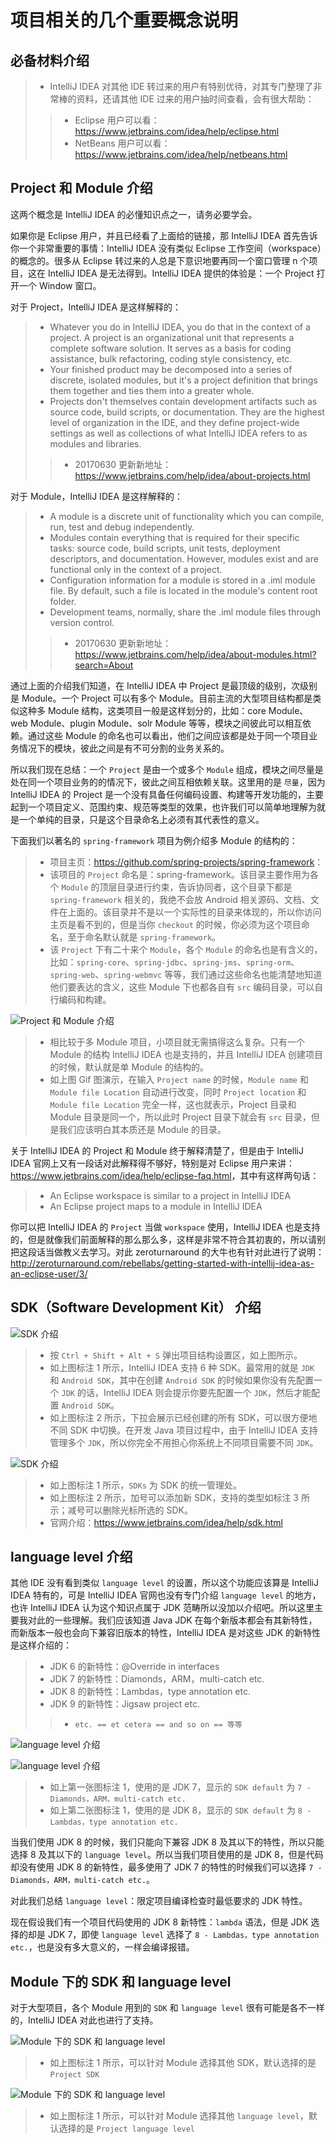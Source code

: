 # 项目相关的几个重要概念说明


## 必备材料介绍

> * IntelliJ IDEA 对其他 IDE 转过来的用户有特别优待，对其专门整理了非常棒的资料，还请其他 IDE 过来的用户抽时间查看，会有很大帮助：
>
>> * Eclipse 用户可以看：<https://www.jetbrains.com/idea/help/eclipse.html>
>> * NetBeans 用户可以看：<https://www.jetbrains.com/idea/help/netbeans.html>

## Project 和 Module 介绍

这两个概念是 IntelliJ IDEA 的必懂知识点之一，请务必要学会。

如果你是 Eclipse 用户，并且已经看了上面给的链接，那 IntelliJ IDEA 首先告诉你一个非常重要的事情：IntelliJ IDEA 没有类似 Eclipse 工作空间（workspace）的概念的。很多从 Eclipse 转过来的人总是下意识地要再同一个窗口管理 n 个项目，这在 IntelliJ IDEA 是无法得到。IntelliJ IDEA 提供的体验是：一个 Project 打开一个 Window 窗口。

对于 Project，IntelliJ IDEA 是这样解释的：

> * Whatever you do in IntelliJ IDEA, you do that in the context of a project. A project is an organizational unit that represents a complete software solution. It serves as a basis for coding assistance, bulk refactoring, coding style consistency, etc.
> * Your finished product may be decomposed into a series of discrete, isolated modules, but it's a project definition that brings them together and ties them into a greater whole.
> * Projects don't themselves contain development artifacts such as source code, build scripts, or documentation. They are the highest level of organization in the IDE, and they define project-wide settings as well as collections of what IntelliJ IDEA refers to as modules and libraries. 
>
>> * 20170630 更新新地址：<https://www.jetbrains.com/help/idea/about-projects.html>

对于 Module，IntelliJ IDEA 是这样解释的：

> * A module is a discrete unit of functionality which you can compile, run, test and debug independently.
> * Modules contain everything that is required for their specific tasks: source code, build scripts, unit tests, deployment descriptors, and documentation. However, modules exist and are functional only in the context of a project.
> * Configuration information for a module is stored in a .iml module file. By default, such a file is located in the module's content root folder.
> * Development teams, normally, share the .iml module files through version control.
>
>> * 20170630 更新新地址：<https://www.jetbrains.com/help/idea/about-modules.html?search=About>

通过上面的介绍我们知道，在 IntelliJ IDEA 中 Project 是最顶级的级别，次级别是 Module。一个 Project 可以有多个 Module。目前主流的大型项目结构都是类似这种多 Module 结构，这类项目一般是这样划分的，比如：core Module、web Module、plugin Module、solr Module 等等，模块之间彼此可以相互依赖。通过这些 Module 的命名也可以看出，他们之间应该都是处于同一个项目业务情况下的模块，彼此之间是有不可分割的业务关系的。

所以我们现在总结：一个 `Project` 是由一个或多个 `Module` 组成，模块之间尽量是处在同一个项目业务的的情况下，彼此之间互相依赖关联。这里用的是 `尽量`，因为 IntelliJ IDEA 的 Project 是一个没有具备任何编码设置、构建等开发功能的，主要起到一个项目定义、范围约束、规范等类型的效果，也许我们可以简单地理解为就是一个单纯的目录，只是这个目录命名上必须有其代表性的意义。

下面我们以著名的 `spring-framework` 项目为例介绍多 Module 的结构的：

> * 项目主页：<https://github.com/spring-projects/spring-framework>：
> * 该项目的 `Project` 命名是：spring-framework。该目录主要作用为各个 `Module` 的顶层目录进行约束，告诉协同者，这个目录下都是 `spring-framework` 相关的，我绝不会放 Android 相关源码、文档、文件在上面的。该目录并不是以一个实际性的目录来体现的，所以你访问主页是看不到的，但是当你 `checkout` 的时候，你必须为这个项目命名，至于命名默认就是 `spring-framework`。
> * 该 `Project` 下有二十来个 `Module`，各个 `Module` 的命名也是有含义的，比如：`spring-core`、`spring-jdbc`、`spring-jms`、`spring-orm`、`spring-web`、`spring-webmvc` 等等，我们通过这些命名也能清楚地知道他们要表达的含义，这些 Module 下也都各自有 `src` 编码目录，可以自行编码和构建。

![Project 和 Module 介绍](images/idea_composition_1.gif)

> * 相比较于多 Module 项目，小项目就无需搞得这么复杂。只有一个 Module 的结构 IntelliJ IDEA 也是支持的，并且 IntelliJ IDEA 创建项目的时候，默认就是单 Module 的结构的。
> * 如上图 Gif 图演示，在输入 `Project name` 的时候，`Module name` 和 `Module file Location` 自动进行改变，同时 `Project location` 和 `Module file Location` 完全一样，这也就表示，Project 目录和 Module 目录是同一个，所以此时 Project 目录下就会有 `src` 目录，但是我们应该明白其本质还是 Module 的目录。

关于 IntelliJ IDEA 的 Project 和 Module 终于解释清楚了，但是由于 IntelliJ IDEA 官网上又有一段话对此解释得不够好，特别是对 Eclipse 用户来讲：<https://www.jetbrains.com/idea/help/eclipse-faq.html>，其中有这样两句话：

> * An Eclipse workspace is similar to a project in IntelliJ IDEA
> * An Eclipse project maps to a module in IntelliJ IDEA

你可以把 IntelliJ IDEA 的 `Project` 当做 `workspace` 使用，IntelliJ IDEA 也是支持的，但是就像我们前面解释的那么那么多，这样是非常不符合其初衷的，所以请别把这段话当做教义去学习。对此 zeroturnaround 的大牛也有针对此进行了说明：<http://zeroturnaround.com/rebellabs/getting-started-with-intellij-idea-as-an-eclipse-user/3/>

## SDK（Software Development Kit） 介绍

![SDK 介绍](images/idea_sdk_introduce_1.jpg)

> * 按 `Ctrl + Shift + Alt + S` 弹出项目结构设置区，如上图所示。
> * 如上图标注 1 所示，IntelliJ IDEA 支持 6 种 SDK。最常用的就是 `JDK` 和 `Android SDK`，其中在创建 `Android SDK` 的时候如果你没有先配置一个 `JDK` 的话，IntelliJ IDEA 则会提示你要先配置一个 `JDK`，然后才能配置 `Android SDK`。
> * 如上图标注 2 所示，下拉会展示已经创建的所有 SDK，可以很方便地不同 SDK 中切换。在开发 Java 项目过程中，由于 IntelliJ IDEA 支持管理多个 `JDK`，所以你完全不用担心你系统上不同项目需要不同 `JDK`。

![SDK 介绍](images/idea_sdk_introduce_2.jpg)

> * 如上图标注 1 所示，`SDKs` 为 SDK 的统一管理处。
> * 如上图标注 2 所示，加号可以添加新 SDK，支持的类型如标注 3 所示；减号可以删除光标所选的 SDK。
> * 官网介绍：<https://www.jetbrains.com/idea/help/sdk.html>

## language level 介绍

其他 IDE 没有看到类似 `language level` 的设置，所以这个功能应该算是 IntelliJ IDEA 特有的，可是 IntelliJ IDEA 官网也没有专门介绍 `language level` 的地方，也许 IntelliJ IDEA 认为这个知识点属于 JDK 范畴所以没加以介绍吧。所以这里主要我对此的一些理解。我们应该知道 Java JDK 在每个新版本都会有其新特性，而新版本一般也会向下兼容旧版本的特性，IntelliJ IDEA 是对这些 JDK 的新特性是这样介绍的：

> * JDK 6 的新特性：@Override in interfaces
> * JDK 7 的新特性：Diamonds，ARM，multi-catch etc.
> * JDK 8 的新特性：Lambdas，type annotation etc.
> * JDK 9 的新特性：Jigsaw project etc.
>
>> * `etc. == et cetera == and so on == 等等`

![language level 介绍](images/idea_language_level_1.jpg)

![language level 介绍](images/idea_language_level_2.jpg)

> * 如上第一张图标注 1，使用的是 JDK 7，显示的 `SDK default` 为 `7 - Diamonds，ARM，multi-catch etc.`
> * 如上第二张图标注 1，使用的是 JDK 8，显示的 `SDK default` 为 `8 - Lambdas，type annotation etc.`

当我们使用 JDK 8 的时候，我们只能向下兼容 JDK 8 及其以下的特性，所以只能选择 8 及其以下的 `language level`。所以当我们项目使用的是 JDK 8，但是代码却没有使用 JDK 8 的新特性，最多使用了 JDK 7 的特性的时候我们可以选择 `7 - Diamonds，ARM，multi-catch etc.`。

对此我们总结 `language level`：限定项目编译检查时最低要求的 JDK 特性。

现在假设我们有一个项目代码使用的 JDK 8 新特性：`lambda` 语法，但是 JDK 选择的却是 JDK 7，即使 `language level` 选择了 `8 - Lambdas，type annotation etc.`，也是没有多大意义的，一样会编译报错。

## Module 下的 SDK 和 language level

对于大型项目，各个 Module 用到的 `SDK` 和 `language level` 很有可能是各不一样的，IntelliJ IDEA 对此也进行了支持。
 
![Module 下的 SDK 和 language level](images/idea_module_setting_1.jpg)

> * 如上图标注 1 所示，可以针对 Module 选择其他 SDK，默认选择的是 `Project SDK`

![Module 下的 SDK 和 language level](images/idea_module_setting_2.jpg)

> * 如上图标注 1 所示，可以针对 Module 选择其他 `language level`，默认选择的是 `Project language level`
 